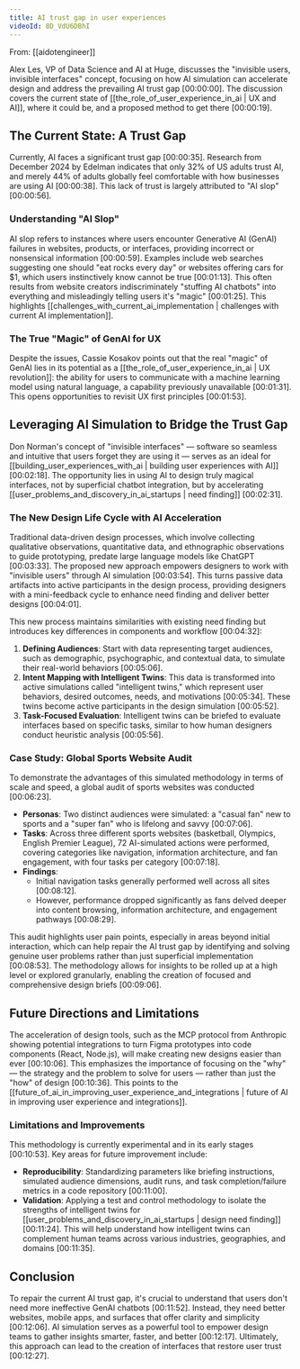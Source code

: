 ```yaml
---
title: AI trust gap in user experiences
videoId: 8D_VdU6DBhI
---
```


From: [[aidotengineer]] <br/> 

Alex Les, VP of Data Science and AI at Huge, discusses the "invisible users, invisible interfaces" concept, focusing on how AI simulation can accelerate design and address the prevailing AI trust gap <a class="yt-timestamp" data-t="00:00:00">[00:00:00]</a>. The discussion covers the current state of [[the_role_of_user_experience_in_ai | UX and AI]], where it could be, and a proposed method to get there <a class="yt-timestamp" data-t="00:00:19">[00:00:19]</a>.

## The Current State: A Trust Gap

Currently, AI faces a significant trust gap <a class="yt-timestamp" data-t="00:00:35">[00:00:35]</a>. Research from December 2024 by Edelman indicates that only 32% of US adults trust AI, and merely 44% of adults globally feel comfortable with how businesses are using AI <a class="yt-timestamp" data-t="00:00:38">[00:00:38]</a>. This lack of trust is largely attributed to "AI slop" <a class="yt-timestamp" data-t="00:00:56">[00:00:56]</a>.

### Understanding "AI Slop"
AI slop refers to instances where users encounter Generative AI (GenAI) failures in websites, products, or interfaces, providing incorrect or nonsensical information <a class="yt-timestamp" data-t="00:00:59">[00:00:59]</a>. Examples include web searches suggesting one should "eat rocks every day" or websites offering cars for $1, which users instinctively know cannot be true <a class="yt-timestamp" data-t="00:01:13">[00:01:13]</a>. This often results from website creators indiscriminately "stuffing AI chatbots" into everything and misleadingly telling users it's "magic" <a class="yt-timestamp" data-t="00:01:25">[00:01:25]</a>. This highlights [[challenges_with_current_ai_implementation | challenges with current AI implementation]].

### The True "Magic" of GenAI for UX
Despite the issues, Cassie Kosakov points out that the real "magic" of GenAI lies in its potential as a [[the_role_of_user_experience_in_ai | UX revolution]]: the ability for users to communicate with a machine learning model using natural language, a capability previously unavailable <a class="yt-timestamp" data-t="00:01:31">[00:01:31]</a>. This opens opportunities to revisit UX first principles <a class="yt-timestamp" data-t="00:01:53">[00:01:53]</a>.

## Leveraging AI Simulation to Bridge the Trust Gap

Don Norman's concept of "invisible interfaces" — software so seamless and intuitive that users forget they are using it — serves as an ideal for [[building_user_experiences_with_ai | building user experiences with AI]] <a class="yt-timestamp" data-t="00:02:18">[00:02:18]</a>. The opportunity lies in using AI to design truly magical interfaces, not by superficial chatbot integration, but by accelerating [[user_problems_and_discovery_in_ai_startups | need finding]] <a class="yt-timestamp" data-t="00:02:31">[00:02:31]</a>.

### The New Design Life Cycle with AI Acceleration
Traditional data-driven design processes, which involve collecting qualitative observations, quantitative data, and ethnographic observations to guide prototyping, predate large language models like ChatGPT <a class="yt-timestamp" data-t="00:03:33">[00:03:33]</a>. The proposed new approach empowers designers to work with "invisible users" through AI simulation <a class="yt-timestamp" data-t="00:03:54">[00:03:54]</a>. This turns passive data artifacts into active participants in the design process, providing designers with a mini-feedback cycle to enhance need finding and deliver better designs <a class="yt-timestamp" data-t="00:04:01">[00:04:01]</a>.

This new process maintains similarities with existing need finding but introduces key differences in components and workflow <a class="yt-timestamp" data-t="00:04:32">[00:04:32]</a>:
1.  **Defining Audiences**: Start with data representing target audiences, such as demographic, psychographic, and contextual data, to simulate their real-world behaviors <a class="yt-timestamp" data-t="00:05:06">[00:05:06]</a>.
2.  **Intent Mapping with Intelligent Twins**: This data is transformed into active simulations called "intelligent twins," which represent user behaviors, desired outcomes, needs, and motivations <a class="yt-timestamp" data-t="00:05:34">[00:05:34]</a>. These twins become active participants in the design simulation <a class="yt-timestamp" data-t="00:05:52">[00:05:52]</a>.
3.  **Task-Focused Evaluation**: Intelligent twins can be briefed to evaluate interfaces based on specific tasks, similar to how human designers conduct heuristic analysis <a class="yt-timestamp" data-t="00:05:56">[00:05:56]</a>.

### Case Study: Global Sports Website Audit
To demonstrate the advantages of this simulated methodology in terms of scale and speed, a global audit of sports websites was conducted <a class="yt-timestamp" data-t="00:06:23">[00:06:23]</a>.
*   **Personas**: Two distinct audiences were simulated: a "casual fan" new to sports and a "super fan" who is lifelong and savvy <a class="yt-timestamp" data-t="00:07:06">[00:07:06]</a>.
*   **Tasks**: Across three different sports websites (basketball, Olympics, English Premier League), 72 AI-simulated actions were performed, covering categories like navigation, information architecture, and fan engagement, with four tasks per category <a class="yt-timestamp" data-t="00:07:18">[00:07:18]</a>.
*   **Findings**:
    *   Initial navigation tasks generally performed well across all sites <a class="yt-timestamp" data-t="00:08:12">[00:08:12]</a>.
    *   However, performance dropped significantly as fans delved deeper into content browsing, information architecture, and engagement pathways <a class="yt-timestamp" data-t="00:08:29">[00:08:29]</a>.

This audit highlights user pain points, especially in areas beyond initial interaction, which can help repair the AI trust gap by identifying and solving genuine user problems rather than just superficial implementation <a class="yt-timestamp" data-t="00:08:53">[00:08:53]</a>. The methodology allows for insights to be rolled up at a high level or explored granularly, enabling the creation of focused and comprehensive design briefs <a class="yt-timestamp" data-t="00:09:06">[00:09:06]</a>.

## Future Directions and Limitations

The acceleration of design tools, such as the MCP protocol from Anthropic showing potential integrations to turn Figma prototypes into code components (React, Node.js), will make creating new designs easier than ever <a class="yt-timestamp" data-t="00:10:06">[00:10:06]</a>. This emphasizes the importance of focusing on the "why" — the strategy and the problem to solve for users — rather than just the "how" of design <a class="yt-timestamp" data-t="00:10:36">[00:10:36]</a>. This points to the [[future_of_ai_in_improving_user_experience_and_integrations | future of AI in improving user experience and integrations]].

### Limitations and Improvements
This methodology is currently experimental and in its early stages <a class="yt-timestamp" data-t="00:10:53">[00:10:53]</a>. Key areas for future improvement include:
*   **Reproducibility**: Standardizing parameters like briefing instructions, simulated audience dimensions, audit runs, and task completion/failure metrics in a code repository <a class="yt-timestamp" data-t="00:11:00">[00:11:00]</a>.
*   **Validation**: Applying a test and control methodology to isolate the strengths of intelligent twins for [[user_problems_and_discovery_in_ai_startups | design need finding]] <a class="yt-timestamp" data-t="00:11:24">[00:11:24]</a>. This will help understand how intelligent twins can complement human teams across various industries, geographies, and domains <a class="yt-timestamp" data-t="00:11:35">[00:11:35]</a>.

## Conclusion

To repair the current AI trust gap, it's crucial to understand that users don't need more ineffective GenAI chatbots <a class="yt-timestamp" data-t="00:11:52">[00:11:52]</a>. Instead, they need better websites, mobile apps, and surfaces that offer clarity and simplicity <a class="yt-timestamp" data-t="00:12:06">[00:12:06]</a>. AI simulation serves as a powerful tool to empower design teams to gather insights smarter, faster, and better <a class="yt-timestamp" data-t="00:12:17">[00:12:17]</a>. Ultimately, this approach can lead to the creation of interfaces that restore user trust <a class="yt-timestamp" data-t="00:12:27">[00:12:27]</a>.